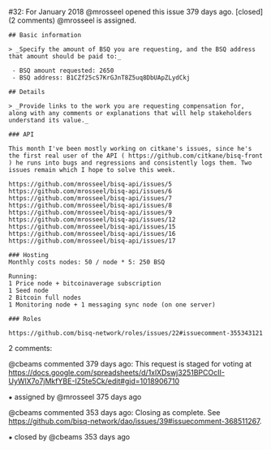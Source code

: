 #32: For January 2018
@mrosseel opened this issue 379 days ago.  [closed] (2 comments)
@mrosseel is assigned. 

    ## Basic information
    
    > _Specify the amount of BSQ you are requesting, and the BSQ address that amount should be paid to:_
    
     - BSQ amount requested: 2650
     - BSQ address: B1CZf25cS7KrGJnT8Z5uq8DbUApZLydCkj
    
    ## Details
    
    > _Provide links to the work you are requesting compensation for, along with any comments or explanations that will help stakeholders understand its value._
    
    ### API
    
    This month I've been mostly working on citkane's issues, since he's the first real user of the API ( https://github.com/citkane/bisq-front ) he runs into bugs and regressions and consistently logs them. Two issues remain which I hope to solve this week.
    
    https://github.com/mrosseel/bisq-api/issues/5
    https://github.com/mrosseel/bisq-api/issues/6
    https://github.com/mrosseel/bisq-api/issues/7
    https://github.com/mrosseel/bisq-api/issues/8
    https://github.com/mrosseel/bisq-api/issues/9
    https://github.com/mrosseel/bisq-api/issues/12
    https://github.com/mrosseel/bisq-api/issues/15
    https://github.com/mrosseel/bisq-api/issues/16
    https://github.com/mrosseel/bisq-api/issues/17
    
    ### Hosting
    Monthly costs nodes: 50 / node * 5: 250 BSQ
    
    Running:
    1 Price node + bitcoinaverage subscription
    1 Seed node
    2 Bitcoin full nodes
    1 Monitoring node + 1 messaging sync node (on one server)
    
    ### Roles
    
    https://github.com/bisq-network/roles/issues/22#issuecomment-355343121


2 comments:

@cbeams commented 379 days ago:
    This request is staged for voting at https://docs.google.com/spreadsheets/d/1xlXDswj3251BPCOcII-UyWlX7o7jMkfYBE-IZ5te5Ck/edit#gid=1018906710


⁕ assigned by @mrosseel 375 days ago

@cbeams commented 353 days ago:
    Closing as complete. See https://github.com/bisq-network/dao/issues/39#issuecomment-368511267.


⁕ closed by @cbeams 353 days ago

